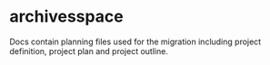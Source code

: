 # archivesspace
Docs contain planning files used for the migration including project definition, project plan and project outline. 
